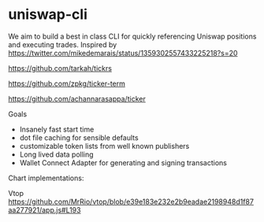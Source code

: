 # uniswap-cli

We aim to build a best in class CLI for quickly referencing Uniswap positions and executing trades. Inspired by https://twitter.com/mikedemarais/status/1359302557433225218?s=20

https://github.com/tarkah/tickrs

https://github.com/zpkg/ticker-term

https://github.com/achannarasappa/ticker

Goals

- Insanely fast start time
- dot file caching for sensible defaults
- customizable token lists from well known publishers
- Long lived data polling
- Wallet Connect Adapter for generating and signing transactions

Chart implementations:

Vtop
https://github.com/MrRio/vtop/blob/e39e183e232e2b9eadae2198948d1f87aa277921/app.js#L193
